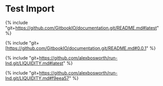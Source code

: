 # Test Import

{% include "git+https://github.com/GitbookIO/documentation.git/README.md#latest" %}

{% include "git+[https://github.com/GitbookIO/documentation.git/README.md#0.0.1" %}

{% include "git+https://github.com/alexbosworth/run-lnd.git/LIQUIDITY.md#latest" %}

{% include "git+https://github.com/alexbosworth/run-lnd.git/LIQUIDITY.md#f9eea57" %}

 


